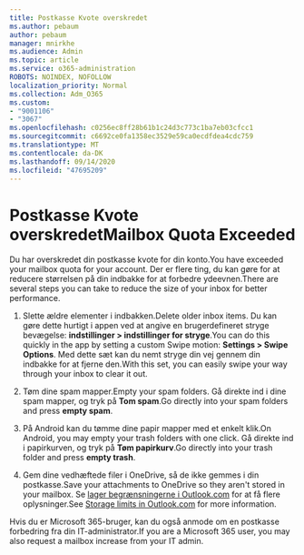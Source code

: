 ```yaml
---
title: Postkasse Kvote overskredet
ms.author: pebaum
author: pebaum
manager: mnirkhe
ms.audience: Admin
ms.topic: article
ms.service: o365-administration
ROBOTS: NOINDEX, NOFOLLOW
localization_priority: Normal
ms.collection: Adm_O365
ms.custom:
- "9001106"
- "3067"
ms.openlocfilehash: c0256ec8ff28b61b1c24d3c773c1ba7eb03cfcc1
ms.sourcegitcommit: c6692ce0fa1358ec3529e59ca0ecdfdea4cdc759
ms.translationtype: MT
ms.contentlocale: da-DK
ms.lasthandoff: 09/14/2020
ms.locfileid: "47695209"
---
```

# <a name="mailbox-quota-exceeded"></a><span data-ttu-id="7d8e8-102">Postkasse Kvote overskredet</span><span class="sxs-lookup"><span data-stu-id="7d8e8-102">Mailbox Quota Exceeded</span></span>

<span data-ttu-id="7d8e8-103">Du har overskredet din postkasse kvote for din konto.</span><span class="sxs-lookup"><span data-stu-id="7d8e8-103">You have exceeded your mailbox quota for your account.</span></span> <span data-ttu-id="7d8e8-104">Der er flere ting, du kan gøre for at reducere størrelsen på din indbakke for at forbedre ydeevnen.</span><span class="sxs-lookup"><span data-stu-id="7d8e8-104">There are several steps you can take to reduce the size of your inbox for better performance.</span></span>

1. <span data-ttu-id="7d8e8-105">Slette ældre elementer i indbakken.</span><span class="sxs-lookup"><span data-stu-id="7d8e8-105">Delete older inbox items.</span></span> <span data-ttu-id="7d8e8-106">Du kan gøre dette hurtigt i appen ved at angive en brugerdefineret stryge bevægelse: **indstillinger > indstillinger for stryge**.</span><span class="sxs-lookup"><span data-stu-id="7d8e8-106">You can do this quickly in the app by setting a custom Swipe motion: **Settings > Swipe Options**.</span></span> <span data-ttu-id="7d8e8-107">Med dette sæt kan du nemt stryge din vej gennem din indbakke for at fjerne den.</span><span class="sxs-lookup"><span data-stu-id="7d8e8-107">With this set, you can easily swipe your way through your inbox to clear it out.</span></span>

2. <span data-ttu-id="7d8e8-108">Tøm dine spam mapper.</span><span class="sxs-lookup"><span data-stu-id="7d8e8-108">Empty your spam folders.</span></span> <span data-ttu-id="7d8e8-109">Gå direkte ind i dine spam mapper, og tryk på **Tom spam**.</span><span class="sxs-lookup"><span data-stu-id="7d8e8-109">Go directly into your spam folders and press **empty spam**.</span></span>

3. <span data-ttu-id="7d8e8-110">På Android kan du tømme dine papir mapper med et enkelt klik.</span><span class="sxs-lookup"><span data-stu-id="7d8e8-110">On Android, you may empty your trash folders with one click.</span></span> <span data-ttu-id="7d8e8-111">Gå direkte ind i papirkurven, og tryk på **Tøm papirkurv**.</span><span class="sxs-lookup"><span data-stu-id="7d8e8-111">Go directly into your trash folder and press **empty trash**.</span></span> 

4. <span data-ttu-id="7d8e8-112">Gem dine vedhæftede filer i OneDrive, så de ikke gemmes i din postkasse.</span><span class="sxs-lookup"><span data-stu-id="7d8e8-112">Save your attachments to OneDrive so they aren't stored in your mailbox.</span></span> <span data-ttu-id="7d8e8-113">Se [lager begrænsningerne i Outlook.com](https://support.office.com/article/storage-limits-in-outlook-com-7ac99134-69e5-4619-ac0b-2d313bba5e9e) for at få flere oplysninger.</span><span class="sxs-lookup"><span data-stu-id="7d8e8-113">See [Storage limits in Outlook.com](https://support.office.com/article/storage-limits-in-outlook-com-7ac99134-69e5-4619-ac0b-2d313bba5e9e) for more information.</span></span> 

<span data-ttu-id="7d8e8-114">Hvis du er Microsoft 365-bruger, kan du også anmode om en postkasse forbedring fra din IT-administrator.</span><span class="sxs-lookup"><span data-stu-id="7d8e8-114">If you are a Microsoft 365 user, you may also request a mailbox increase from your IT admin.</span></span>